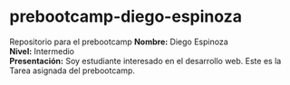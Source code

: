 # prebootcamp-diego-espinoza
Repositorio para el prebootcamp
**Nombre:** Diego Espinoza  
**Nivel:** Intermedio  
**Presentación:** Soy estudiante interesado en el desarrollo web. Este es la Tarea asignada del prebootcamp.
